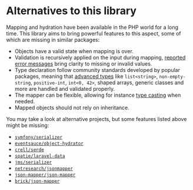 # Alternatives to this library

Mapping and hydration have been available in the PHP world for a long time.
This library aims to bring powerful features to this aspect, some of which are
missing in similar packages:

- Objects have a valid state when mapping is over.
- Validation is recursively applied on the input during mapping, [reported 
  error messages] bring clarity to missing or invalid values.  
- Type declaration follow community standards developed by popular packages, 
  meaning that [advanced types] like `list<string>`, `non-empty-string`, 
  `positive-int`, `int<0, 42>`, shaped arrays, generic classes and more are 
  handled and validated properly.
- The mapper can be flexible, allowing for instance [type casting] when needed.
- Mapped objects should not rely on inheritance.

You may take a look at alternative projects, but some features listed above
might be missing:

- [`symfony/serializer`](https://github.com/symfony/serializer)
- [`eventsauce/object-hydrator`](https://github.com/EventSaucePHP/ObjectHydrator)
- [`crell/serde`](https://github.com/Crell/Serde)
- [`spatie/laravel-data`](https://github.com/spatie/laravel-data)
- [`jms/serializer`](https://github.com/schmittjoh/serializer)
- [`netresearch/jsonmapper`](https://github.com/cweiske/jsonmapper)
- [`json-mapper/json-mapper`](https://github.com/JsonMapper/JsonMapper)
- [`brick/json-mapper`](https://github.com/brick/json-mapper)

[reported error messages]: ../usage/validation-and-error-handling.md
[advanced types]: ../usage/type-reference.md
[type casting]: ../usage/type-strictness-and-flexibility.md#enabling-flexible-casting
